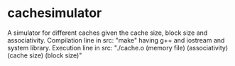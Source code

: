 # cachesimulator
A simulator for different caches given the cache size, block size and associativity.
Compilation line in src:
"make" having g++ and iostream and system library.
Execution line in src: 
"./cache.o (memory file) (associativity) (cache size) (block size)"